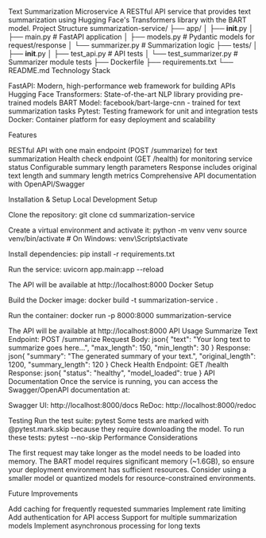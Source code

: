 Text Summarization Microservice
A RESTful API service that provides text summarization using Hugging Face's Transformers library with the BART model.
Project Structure
summarization-service/
├── app/
│   ├── __init__.py
│   ├── main.py             # FastAPI application
│   ├── models.py           # Pydantic models for request/response
│   └── summarizer.py       # Summarization logic
├── tests/
│   ├── __init__.py
│   ├── test_api.py         # API tests
│   └── test_summarizer.py  # Summarizer module tests
├── Dockerfile
├── requirements.txt
└── README.md
Technology Stack

FastAPI: Modern, high-performance web framework for building APIs
Hugging Face Transformers: State-of-the-art NLP library providing pre-trained models
BART Model: facebook/bart-large-cnn - trained for text summarization tasks
Pytest: Testing framework for unit and integration tests
Docker: Container platform for easy deployment and scalability

Features

RESTful API with one main endpoint (POST /summarize) for text summarization
Health check endpoint (GET /health) for monitoring service status
Configurable summary length parameters
Response includes original text length and summary length metrics
Comprehensive API documentation with OpenAPI/Swagger

Installation & Setup
Local Development Setup

Clone the repository:
git clone <repository-url>
cd summarization-service

Create a virtual environment and activate it:
python -m venv venv
source venv/bin/activate  # On Windows: venv\Scripts\activate

Install dependencies:
pip install -r requirements.txt

Run the service:
uvicorn app.main:app --reload


The API will be available at http://localhost:8000
Docker Setup

Build the Docker image:
docker build -t summarization-service .

Run the container:
docker run -p 8000:8000 summarization-service


The API will be available at http://localhost:8000
API Usage
Summarize Text
Endpoint: POST /summarize
Request Body:
json{
  "text": "Your long text to summarize goes here...",
  "max_length": 150,
  "min_length": 30
}
Response:
json{
  "summary": "The generated summary of your text.",
  "original_length": 1200,
  "summary_length": 120
}
Check Health
Endpoint: GET /health
Response:
json{
  "status": "healthy",
  "model_loaded": true
}
API Documentation
Once the service is running, you can access the Swagger/OpenAPI documentation at:

Swagger UI: http://localhost:8000/docs
ReDoc: http://localhost:8000/redoc

Testing
Run the test suite:
pytest
Some tests are marked with @pytest.mark.skip because they require downloading the model. To run these tests:
pytest --no-skip
Performance Considerations

The first request may take longer as the model needs to be loaded into memory.
The BART model requires significant memory (~1.6GB), so ensure your deployment environment has sufficient resources.
Consider using a smaller model or quantized models for resource-constrained environments.

Future Improvements

Add caching for frequently requested summaries
Implement rate limiting
Add authentication for API access
Support for multiple summarization models
Implement asynchronous processing for long texts
